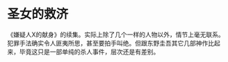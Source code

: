 # 圣女的救济

《嫌疑人X的献身》的续集。实际上除了几个一样的人物以外，情节上毫无联系。犯罪手法确实令人匪夷所思，甚至要拍手叫绝。但跟东野圭吾其它几部神作比起来，毕竟这只是一部单纯的杀人事件，层次还是有差别。